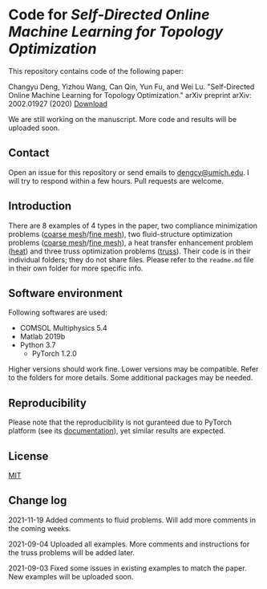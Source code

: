 # Code for _Self-Directed Online Machine Learning for Topology Optimization_
This repository contains code of the following paper:

Changyu Deng, Yizhou Wang, Can Qin, Yun Fu, and Wei Lu. "Self-Directed Online Machine Learning for Topology Optimization." arXiv preprint arXiv:
2002.01927 (2020) [Download](https://arxiv.org/pdf/2002.01927.pdf)

We are still working on the manuscript. More code and results will be uploaded soon.

## Contact

Open an issue for this repository or send emails to dengcy@umich.edu. I will try to respond within a few hours. Pull requests are welcome.

## Introduction

There are 8 examples of 4 types in the paper, two compliance minimization problems ([coarse mesh](./force_coarse)/[fine mesh](./force_coarse)), two
fluid-structure optimization problems ([coarse mesh](./fluid_coarse)/[fine mesh](./fluid_fine)), a heat transfer enhancement problem ([heat](./heat))
and three truss optimization problems ([truss](./truss)). Their code is in their individual folders; they do not share files. Please refer to
the `readme.md` file in their own folder for more specific info.

## Software environment

Following softwares are used:

* COMSOL Multiphysics 5.4
* Matlab 2019b
* Python 3.7
  * PyTorch 1.2.0

Higher versions should work fine. Lower versions may be compatible. Refer to the folders for more details. Some additional packages may be needed.

## Reproducibility

Please note that the reproducibility is not guranteed due to PyTorch platform (see
its [documentation](https://pytorch.org/docs/stable/notes/randomness.html#reproducibility)), yet similar results are expected.

## License

[MIT](https://choosealicense.com/licenses/mit/)

## Change log

2021-11-19 Added comments to fluid problems. Will add more comments in the coming weeks.

2021-09-04 Uploaded all examples. More comments and instructions for the truss problems will be added later.

2021-09-03 Fixed some issues in existing examples to match the paper. New examples will be uploaded soon.  